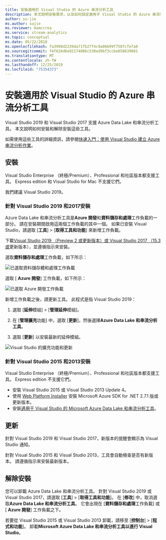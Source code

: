 ```yaml
---
title: 安裝適用於 Visual Studio 的 Azure 串流分析工具
description: 本文說明安裝需求，以及如何設定適用于 Visual Studio 的 Azure 串流分析工具。
author: su-jie
ms.author: sujie
ms.reviewer: mamccrea
ms.service: stream-analytics
ms.topic: conceptual
ms.date: 05/22/2018
ms.openlocfilehash: fa3990d2239da71fb27f4c9a06699f758fcfe7a0
ms.sourcegitcommit: f4f626d6e92174086c530ed9bf3ccbe058639081
ms.translationtype: MT
ms.contentlocale: zh-TW
ms.lasthandoff: 12/25/2019
ms.locfileid: "75354373"
---
```

# <a name="install-azure-stream-analytics-tools-for-visual-studio"></a>安裝適用於 Visual Studio 的 Azure 串流分析工具

Visual Studio 2019 和 Visual Studio 2017 支援 Azure Data Lake 和串流分析工具。 本文說明如何安裝和解除安裝這些工具。

如需使用這些工具的詳細資訊，請參閱[快速入門：使用 Visual Studio 建立 Azure 串流分析作業](stream-analytics-quick-create-vs.md)。

## <a name="install"></a>安裝

Visual Studio Enterprise （終極/Premium）、Professional 和社區版本都支援工具。 Express edition 和 Visual Studio for Mac 不支援它們。

我們建議 Visual Studio 2019。

### 針對 Visual Studio 2019 和2017安裝<a name="recommended-visual-studio-2019-and-2017"></a>

Azure Data Lake 和串流分析工具是**Azure 開發**和**資料儲存和處理**工作負載的一部分。 請在安裝期間啟用這兩個工作負載的其中一個。 如果已安裝 Visual Studio，請選取 [**工具**] > [**取得工具和功能**] 來新增工作負載。

下載[Visual Studio 2019 （Preview 2 或更新版本）或 Visual Studio 2017 （15.3 或](https://www.visualstudio.com/)更新版本），並遵循指示來安裝。

選取**資料儲存和處理**工作負載，如下所示：

![已選取資料儲存體和處理工作負載](./media/stream-analytics-tools-for-visual-studio-install/stream-analytics-tools-for-vs-2019-install-01.png)

選取 [ **Azure 開發**] 工作負載，如下所示：

![已選取 Azure 開發工作負載](./media/stream-analytics-tools-for-visual-studio-install/stream-analytics-tools-for-vs-2019-install-02.png)

新增工作負載之後，請更新工具。 此程式是指 Visual Studio 2019：

1. 選取 [**延伸**模組] > [**管理延伸**模組]。

1. 在 [**管理擴充**功能] 中，選取 [**更新**]，然後選擇**Azure Data Lake 和串流分析工具**。

1. 選取 [**更新**] 以安裝最新的延伸模組。

![Visual Studio 的擴充功能和更新](./media/stream-analytics-tools-for-visual-studio-install/stream-analytics-tools-vs2019-extensions-updates.png)

### 針對 Visual Studio 2015 和2013安裝<a name="visual-studio-2015-2013"></a>

Visual Studio Enterprise （終極/Premium）、Professional 和社區版本都支援工具。 Express edition 不支援它們。

* 安裝 Visual Studio 2015 或 Visual Studio 2013 Update 4。
* 使用 [Web Platform Installer](https://www.microsoft.com/web/downloads/platform.aspx) 安裝 Microsoft Azure SDK for .NET 2.7.1 版或更新版本。
* 安裝[適用于 Visual Studio 的 Microsoft Azure Data Lake 和串流分析工具](https://www.microsoft.com/en-us/download/details.aspx?id=49504)。

## 更新<a name="visual-studio-2019-and-2017"></a><a name="visual-studio-2015-and-2013"></a>

針對 Visual Studio 2019 和 Visual Studio 2017，新版本的提醒會顯示為 Visual Studio 通知。

針對 Visual Studio 2015 和 Visual Studio 2013，工具會自動檢查是否有新版本。 請遵循指示來安裝最新版本。

## <a name="uninstall"></a>解除安裝

您可以卸載 Azure Data Lake 和串流分析工具。 針對 Visual Studio 2019 或 Visual Studio 2017，請選取 [**工具**] > [**取得工具和功能**]。 在 [**修改**] 中，取消選取**Azure Data Lake 和串流分析工具**。 它會出現在 [**資料儲存和處理**工作負載] 或 [ **Azure 開發**] 工作負載之下。

若要從 Visual Studio 2015 或 Visual Studio 2013 卸載，請移至 [**控制台**] > [**程式和功能**]。 卸載**Microsoft Azure Data Lake 和串流分析工具以進行 Visual Studio**。
